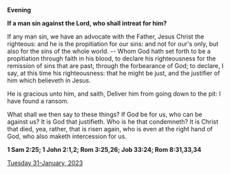 **Evening**

**If a man sin against the Lord, who shall intreat for him?**
 
If any man sin, we have an advocate with the Father, Jesus Christ the righteous: and he is the propitiation for our sins: and not for our's only, but also for the sins of the whole world. -- Whom God hath set forth to be a propitiation through faith in his blood, to declare his righteousness for the remission of sins that are past, through the forbearance of God; to declare, I say, at this time his righteousness: that he might be just, and the justifier of him which believeth in Jesus.
 
He is gracious unto him, and saith, Deliver him from going down to the pit: I have found a ransom.
 
What shall we then say to these things? If God be for us, who can be against us? It is God that justifieth. Who is he that condemneth? It is Christ that died, yea, rather, that is risen again, who is even at the right hand of God, who also maketh intercession for us.  

**1 Sam 2:25; 1 John 2:1,2; Rom 3:25,26; Job 33:24; Rom 8:31,33,34**

[Tuesday 31-January, 2023](https://t.me/daily_light)

